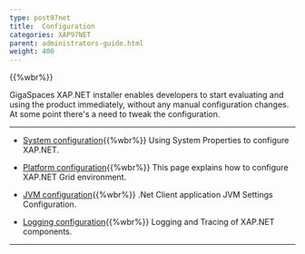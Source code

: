 ```yaml
---
type: post97net
title:  Configuration
categories: XAP97NET
parent: administrators-guide.html
weight: 400
---
```


{{%wbr%}}



GigaSpaces XAP.NET installer enables developers to start evaluating and using the product immediately, without any manual configuration changes.
At some point there's a need to tweak the configuration.

<hr/>

- [System configuration](./system-configuration.html){{%wbr%}}
Using System Properties to configure XAP.NET.


- [Platform configuration](./system-configuration-list.html){{%wbr%}}
This page explains how to configure XAP.NET Grid environment.

- [JVM configuration](./jvm-configuration.html){{%wbr%}}
.Net Client application JVM Settings Configuration.

- [Logging configuration](./log-configuration.html){{%wbr%}}
Logging and Tracing of XAP.NET components.




<hr/>



